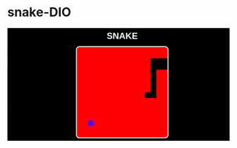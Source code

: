 # snake-DIO
<img src="https://github.com/pedrohenriquepaixao/snake-DIO/blob/main/print.png?raw=true">
